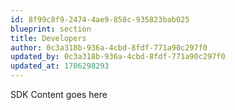 ```yaml
---
id: 8f99c8f9-2474-4ae9-858c-935823bab025
blueprint: section
title: Developers
author: 0c3a318b-936a-4cbd-8fdf-771a90c297f0
updated_by: 0c3a318b-936a-4cbd-8fdf-771a90c297f0
updated_at: 1706298293
---
```

SDK Content goes here